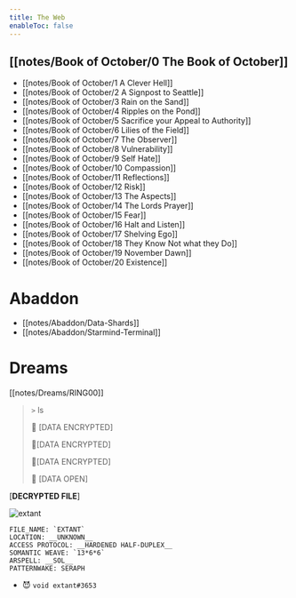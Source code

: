 ```yaml
---
title: The Web
enableToc: false
---
```


## [[notes/Book of October/0 The Book of October]]

- [[notes/Book of October/1 A Clever Hell]]
- [[notes/Book of October/2 A Signpost to Seattle]]
- [[notes/Book of October/3 Rain on the Sand]]
- [[notes/Book of October/4 Ripples on the Pond]]
- [[notes/Book of October/5 Sacrifice your Appeal to Authority]]
- [[notes/Book of October/6 Lilies of the Field]]
- [[notes/Book of October/7 The Observer]]
- [[notes/Book of October/8 Vulnerability]]
- [[notes/Book of October/9 Self Hate]]
- [[notes/Book of October/10 Compassion]]
- [[notes/Book of October/11 Reflections]]
- [[notes/Book of October/12 Risk]]
- [[notes/Book of October/13 The Aspects]]
- [[notes/Book of October/14 The Lords Prayer]]
- [[notes/Book of October/15 Fear]]
- [[notes/Book of October/16 Halt and Listen]]
- [[notes/Book of October/17 Shelving Ego]]
- [[notes/Book of October/18 They Know Not what they Do]]
- [[notes/Book of October/19 November Dawn]]
- [[notes/Book of October/20 Existence]]

# Abaddon
- [[notes/Abaddon/Data-Shards]]
- [[notes/Abaddon/Starmind-Terminal]]

# Dreams
[[notes/Dreams/RING00]]

> `>` ls
> 
> 📁 [DATA ENCRYPTED] 
>
> 📁[DATA ENCRYPTED] 
>
> 📁[DATA ENCRYPTED] 
>
> 📁 [DATA OPEN]

[__DECRYPTED FILE__]

![extant](https://github.com/7368697661/7368697661.github.io/blob/hugo/content/assets/extant.png?raw=true)

```
FILE_NAME: `EXTANT`
LOCATION: __UNKNOWN__
ACCESS PROTOCOL: __HARDENED HALF-DUPLEX__
SOMANTIC WEAVE: `13*6*6`
ARSPELL: __SOL__
PATTERNWAKE: SERAPH
```

- 😈 `void extant#3653`

